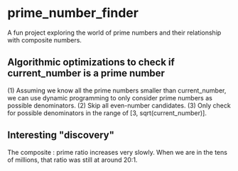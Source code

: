 # prime_number_finder  
A fun project exploring the world of prime numbers and their relationship with composite numbers.  

## Algorithmic optimizations to check if current_number is a prime number
(1) Assuming we know all the prime numbers smaller than current_number, we can use dynamic programming to only consider prime numbers as possible denominators.
(2) Skip all even-number candidates.
(3) Only check for possible denominators in the range of [3, sqrt(current_number)].

## Interesting "discovery"
The composite : prime ratio increases very slowly. When we are in the tens of millions, that ratio was still at around 20:1. 
